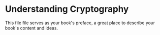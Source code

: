 # Understanding Cryptography

This file file serves as your book's preface, a great place to describe your book's content and ideas.
